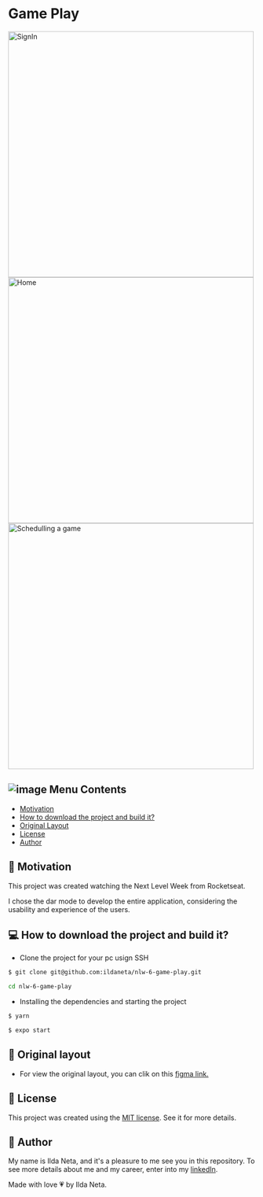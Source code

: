 # Game Play

<img width="500" alt="SignIn" src="https://user-images.githubusercontent.com/21963291/123958738-c8ef4800-d983-11eb-9f01-9b6d01bd8605.png">

<img width="500" alt="Home" src="https://user-images.githubusercontent.com/21963291/123958752-cdb3fc00-d983-11eb-927f-cd4914e3fd74.png">

<img width="500" alt="Schedulling a game" src="https://user-images.githubusercontent.com/21963291/123958758-d0165600-d983-11eb-9732-6522933727c1.png">

## ![image](https://user-images.githubusercontent.com/21963291/85338764-45ba2d00-b4b9-11ea-921a-d15eb692b2ea.png) Menu Contents

- [Motivation](#pushpin-motivation)
- [How to download the project and build it?](#computer-how-to-download-the-project-and-build-it-?)
- [Original Layout](#page_with_curl-original-layout)
- [License](#scroll-license)
- [Author](#pencil-author)

## :pushpin: Motivation

This project was created watching the Next Level Week from Rocketseat.

I chose the dar mode to develop the entire application, considering the usability and experience of the users.

## :computer: How to download the project and build it?

- Clone the project for your pc usign SSH

```bash
$ git clone git@github.com:ildaneta/nlw-6-game-play.git

cd nlw-6-game-play
```

- Installing the dependencies and starting the project

```bash
$ yarn

$ expo start
```

## :page_with_curl: Original layout

- For view the original layout, you can clik on this [figma link.](<https://www.figma.com/file/h6qIOUQHTnt8pH07JmbRok/GamePlay---NLW-Together-(Copy)?node-id=58913%3A83>)

## :scroll: License

This project was created using the [MIT license](https://github.com/ildaneta/nlw-6-game-play/blob/main/LICENSE). See it for more details.

## :pencil: Author

My name is Ilda Neta, and it's a pleasure to me see you in this repository.
To see more details about me and my career, enter into my [linkedIn](https://www.linkedin.com/in/ildaneta/).

Made with love :heartpulse: by Ilda Neta.
